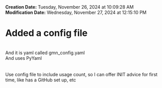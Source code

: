 <div><b>Creation Date:</b> Tuesday, November 26, 2024 at 10:09:28 AM<br></div>
<div><b>Modification Date:</b> Wednesday, November 27, 2024 at 12:15:10 PM<br></div>
<div><h1>Added a config file</h1></div>
<div><br></div>
<div>And it is yaml called gmn_config.yaml</div>
<div>And uses PyYaml</div>
<div><br></div>
<div><br></div>
<div>Use config file to include usage count, so I can offer INIT advice for first time, like has a GitHub set up, etc</div>

